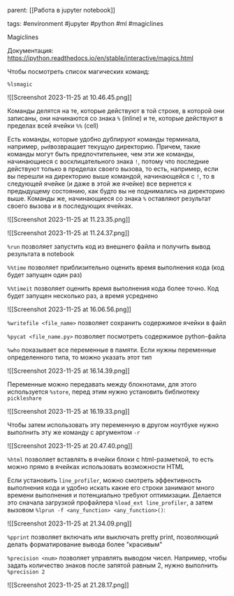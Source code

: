 parent: [[Работа в jupyter notebook]]

tags: #environment #jupyter #python #ml #magiclines

Magiclines

Документация: https://ipython.readthedocs.io/en/stable/interactive/magics.html

Чтобы посмотреть список магических команд:

```jupyter
%lsmagic
```

![[Screenshot 2023-11-25 at 10.46.45.png]]

Команды делятся на те, которые действуют в той строке, в которой они записаны, они начинаются со знака `%` (inline) и те, которые действуют в пределах всей ячейки `%%` (cell)

Есть команды, которые удобно дублируют команды терминала, например, `pwd`возвращает текущую директорию. Причем, такие команды могут быть предпочтительнее, чем эти же команды, начинающиеся с восклицательного знака `!`, потому что последние действуют только в пределах своего вызова, то есть, например, если вы перешли на директорию выше командой, начинающейся с `!`, то в следующей ячейке (и даже в этой же ячейке) все вернется к предыдущему состоянию, как будто вы не поднимались на директорию выше. Команды же, начинающиеся со знака `%` оставляют результат своего вызова и в последующих ячейках.

![[Screenshot 2023-11-25 at 11.23.35.png]]

![[Screenshot 2023-11-25 at 11.24.37.png]]

`%run` позволяет запустить код из внешнего файла и получить вывод результата в notebook

`%%time` позволяет приблизительно оценить время выполнения кода (код будет запущен один раз)

`%%timeit` позволяет оценить время выполнения кода более точно. Код будет запущен несколько раз, а время усреднено

![[Screenshot 2023-11-25 at 16.06.56.png]]

`%writefile <file_name>` позволяет сохранить содержимое ячейки в файл

`%pycat <file_name.py>` позволяет посмотреть содержимое python-файла

`%who` показывает все переменные в памяти. Если нужны переменные определенного типа, то можно указать этот тип

![[Screenshot 2023-11-25 at 16.14.39.png]]

Переменные можно передавать между блокнотами, для этого используется `%store`, перед этим нужно установить библиотеку `pickleshare`

![[Screenshot 2023-11-25 at 16.19.33.png]]

Чтобы затем использовать эту переменную в другом ноутбуке нужно выполнить эту же команду с аргументом `-r` 

![[Screenshot 2023-11-25 at 20.47.40.png]]

`%html` позволяет вставлять в ячейки блоки с html-разметкой, то есть можно прямо в ячейках использовать возможности HTML

Если установить `line_profiler`, можно смотреть эффективность выполнения кода и удобно искать какие его строки занимают много времени выполнения и потенциально требуют оптимизации. Делается это сначала загрузкой профайлера `%load_ext line_profiler`, а затем вызовом `%lprun -f <any_function> <any_function>()`:

![[Screenshot 2023-11-25 at 21.34.09.png]]

`%pprint` позволяет включать или выключать pretty print, позволяющий делать форматирование вывода более "красивым"

`%precision <num>` позволяет управлять выводом чисел. Например, чтобы задать количество знаков после запятой равным 2, нужно выполнить `%precision 2`

![[Screenshot 2023-11-25 at 21.28.17.png]]





